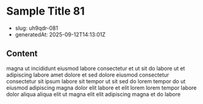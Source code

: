 # Sample Title 81

- slug: uh9qdr-081
- generatedAt: 2025-09-12T14:13:01Z

## Content
magna ut incididunt eiusmod labore consectetur et ut sit do labore ut et adipiscing labore amet dolore et sed dolore eiusmod consectetur consectetur sit ipsum labore sit tempor ut sit sed do lorem tempor do ut eiusmod adipiscing magna dolor elit labore et elit lorem lorem tempor labore dolor aliqua aliqua elit ut magna elit elit adipiscing magna et do labore
